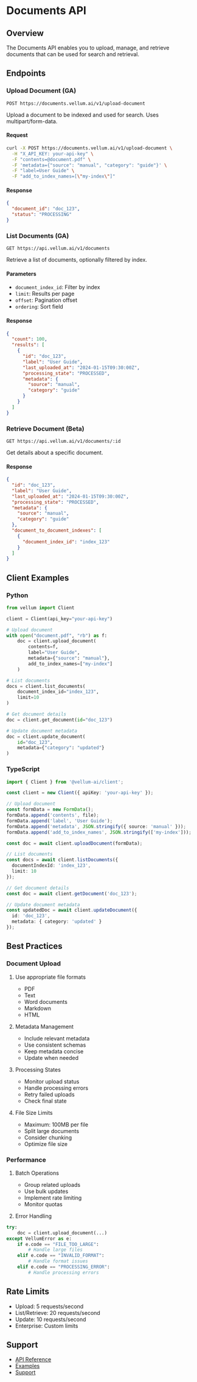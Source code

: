 # Documents API

## Overview
The Documents API enables you to upload, manage, and retrieve documents that can be used for search and retrieval.

## Endpoints

### Upload Document (GA)
```http
POST https://documents.vellum.ai/v1/upload-document
```

Upload a document to be indexed and used for search. Uses multipart/form-data.

#### Request
```bash
curl -X POST https://documents.vellum.ai/v1/upload-document \
  -H "X_API_KEY: your-api-key" \
  -F "contents=@document.pdf" \
  -F 'metadata={"source": "manual", "category": "guide"}' \
  -F "label=User Guide" \
  -F "add_to_index_names=[\"my-index\"]"
```

#### Response
```json
{
  "document_id": "doc_123",
  "status": "PROCESSING"
}
```

### List Documents (GA)
```http
GET https://api.vellum.ai/v1/documents
```

Retrieve a list of documents, optionally filtered by index.

#### Parameters
- `document_index_id`: Filter by index
- `limit`: Results per page
- `offset`: Pagination offset
- `ordering`: Sort field

#### Response
```json
{
  "count": 100,
  "results": [
    {
      "id": "doc_123",
      "label": "User Guide",
      "last_uploaded_at": "2024-01-15T09:30:00Z",
      "processing_state": "PROCESSED",
      "metadata": {
        "source": "manual",
        "category": "guide"
      }
    }
  ]
}
```

### Retrieve Document (Beta)
```http
GET https://api.vellum.ai/v1/documents/:id
```

Get details about a specific document.

#### Response
```json
{
  "id": "doc_123",
  "label": "User Guide",
  "last_uploaded_at": "2024-01-15T09:30:00Z",
  "processing_state": "PROCESSED",
  "metadata": {
    "source": "manual",
    "category": "guide"
  },
  "document_to_document_indexes": [
    {
      "document_index_id": "index_123"
    }
  ]
}
```

## Client Examples

### Python
```python
from vellum import Client

client = Client(api_key="your-api-key")

# Upload document
with open("document.pdf", "rb") as f:
    doc = client.upload_document(
        contents=f,
        label="User Guide",
        metadata={"source": "manual"},
        add_to_index_names=["my-index"]
    )

# List documents
docs = client.list_documents(
    document_index_id="index_123",
    limit=10
)

# Get document details
doc = client.get_document(id="doc_123")

# Update document metadata
doc = client.update_document(
    id="doc_123",
    metadata={"category": "updated"}
)
```

### TypeScript
```typescript
import { Client } from '@vellum-ai/client';

const client = new Client({ apiKey: 'your-api-key' });

// Upload document
const formData = new FormData();
formData.append('contents', file);
formData.append('label', 'User Guide');
formData.append('metadata', JSON.stringify({ source: 'manual' }));
formData.append('add_to_index_names', JSON.stringify(['my-index']));

const doc = await client.uploadDocument(formData);

// List documents
const docs = await client.listDocuments({
  documentIndexId: 'index_123',
  limit: 10
});

// Get document details
const doc = await client.getDocument('doc_123');

// Update document metadata
const updatedDoc = await client.updateDocument({
  id: 'doc_123',
  metadata: { category: 'updated' }
});
```

## Best Practices

### Document Upload
1. Use appropriate file formats
   - PDF
   - Text
   - Word documents
   - Markdown
   - HTML

2. Metadata Management
   - Include relevant metadata
   - Use consistent schemas
   - Keep metadata concise
   - Update when needed

3. Processing States
   - Monitor upload status
   - Handle processing errors
   - Retry failed uploads
   - Check final state

4. File Size Limits
   - Maximum: 100MB per file
   - Split large documents
   - Consider chunking
   - Optimize file size

### Performance
1. Batch Operations
   - Group related uploads
   - Use bulk updates
   - Implement rate limiting
   - Monitor quotas

2. Error Handling
```python
try:
    doc = client.upload_document(...)
except VellumError as e:
    if e.code == "FILE_TOO_LARGE":
        # Handle large files
    elif e.code == "INVALID_FORMAT":
        # Handle format issues
    elif e.code == "PROCESSING_ERROR":
        # Handle processing errors
```

## Rate Limits
- Upload: 5 requests/second
- List/Retrieve: 20 requests/second
- Update: 10 requests/second
- Enterprise: Custom limits

## Support
- [API Reference](https://docs.vellum.ai/api/documents)
- [Examples](https://github.com/vellum-ai/examples)
- [Support](https://support.vellum.ai) 